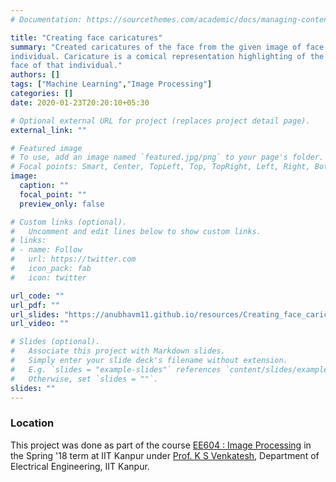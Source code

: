 ```yaml
---
# Documentation: https://sourcethemes.com/academic/docs/managing-content/

title: "Creating face caricatures"
summary: "Created caricatures of the face from the given image of face of an
individual. Caricature is a comical representation highlighting of the distinct features of the
face of that individual."
authors: []
tags: ["Machine Learning","Image Processing"]
categories: []
date: 2020-01-23T20:20:10+05:30

# Optional external URL for project (replaces project detail page).
external_link: ""

# Featured image
# To use, add an image named `featured.jpg/png` to your page's folder.
# Focal points: Smart, Center, TopLeft, Top, TopRight, Left, Right, BottomLeft, Bottom, BottomRight.
image:
  caption: ""
  focal_point: ""
  preview_only: false

# Custom links (optional).
#   Uncomment and edit lines below to show custom links.
# links:
# - name: Follow
#   url: https://twitter.com
#   icon_pack: fab
#   icon: twitter

url_code: ""
url_pdf: ""
url_slides: "https://anubhavm11.github.io/resources/Creating_face_caricatures_Presentation.pdf"
url_video: ""

# Slides (optional).
#   Associate this project with Markdown slides.
#   Simply enter your slide deck's filename without extension.
#   E.g. `slides = "example-slides"` references `content/slides/example-slides.md`.
#   Otherwise, set `slides = ""`.
slides: ""
---
```


### Location

This project was done as part of the course [EE604 : Image Processing](http://home.iitk.ac.in/~venkats/teaching.html) in the Spring '18 term at IIT Kanpur under [Prof. K S Venkatesh](http://home.iitk.ac.in/~venkats/), Department of Electrical Engineering, IIT Kanpur.
